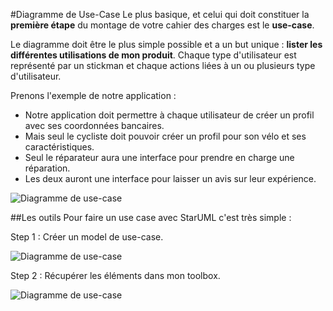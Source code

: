 
#Diagramme de Use-Case
Le plus basique, et celui qui doit constituer la **première étape** du montage de votre cahier des charges est le **use-case**.

Le diagramme doit être le plus simple possible et a un but unique : **lister les différentes utilisations de mon produit**. Chaque type d'utilisateur est représenté par un stickman et chaque actions liées à un ou plusieurs type d'utilisateur.

Prenons l'exemple de notre application :

+ Notre application doit permettre à chaque utilisateur de créer un profil avec ses coordonnées bancaires.
+ Mais seul le cycliste doit pouvoir créer un profil pour son vélo et ses caractéristiques.
+ Seul le réparateur aura une interface pour prendre en charge une réparation.
+ Les deux auront une interface pour laisser un avis sur leur expérience.

![Diagramme de use-case](https://raw.githubusercontent.com/simplonco/UML-Use-Case/master/use-case.jpg)

##Les outils
Pour faire un use case avec StarUML c'est très simple :

Step 1 : Créer un model de use-case.

![Diagramme de use-case](https://raw.githubusercontent.com/simplonco/UML-Use-Case/master/starUML-create.png)

Step 2 : Récupérer les éléments dans mon toolbox.

![Diagramme de use-case](https://raw.githubusercontent.com/simplonco/UML-Use-Case/master/starUML-Actor.png)
